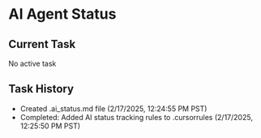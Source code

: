 # AI Agent Status

## Current Task
No active task

## Task History
- Created .ai_status.md file (2/17/2025, 12:24:55 PM PST)
- Completed: Added AI status tracking rules to .cursorrules (2/17/2025, 12:25:50 PM PST)
